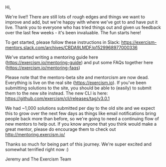 Hi,

We're live!! There are still lots of rough edges and things we want to improve and add, but we're happy with where we've got to and have put it live. Thank you to everyone who has tried things out and given us feedback over the last few weeks - it's been invaluable. The fun starts here!

To get started, please follow these instructions in Slack: https://exercism-mentors.slack.com/archives/CBDA9LMDF/p1529968977000336

We've started writing a mentoring guide here (https://exercism.io/mentoring-guide) and put some FAQs together here (https://exercism.io/mentoring-faqs)

Please note that the mentors-beta site and mentorcism are now dead. Everything is live on the real site (https://exercism.io). If you've been submitting solutions to the site, you should be able to (easily) to submit them to the new site instead. The new CLI is here: https://github.com/exercism/cli/releases/tag/v3.0.1

We had ~1,000 solutions submitted per day to the old site and we expect this to grow over the next few days as things like email notifications bring people back more than before, so we're going to need a continuing flow of new mentors to help out. If you know anyone that you think would make a great mentor, please do encourage them to check out http://mentoring.exercism.io/

Thanks so much for being part of this journey. We're super excited and somewhat terrified right now :)

Jeremy and The Exercism Team
